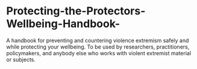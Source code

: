 # Protecting-the-Protectors-Wellbeing-Handbook-
A handbook for preventing and countering violence extremism safely and while protecting your wellbeing. To be used by researchers, practitioners, policymakers, and anybody else who works with violent extremist material or subjects. 
